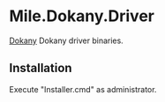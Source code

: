 ﻿# Mile.Dokany.Driver

[Dokany] Dokany driver binaries.

[Dokany]: https://github.com/dokan-dev/dokany

## Installation

Execute "Installer.cmd" as administrator.
